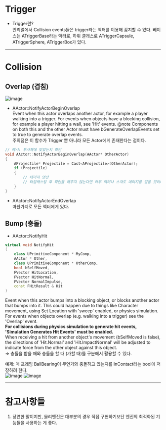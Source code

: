 # Trigger
* Trigger란?  
언리얼에서 Collision events들은 trigger라는 액터를 이용해 감지할 수 있다. 베이스는 ATriggerBase라는 액터로, 하위 클래스로 ATriggerCapsule, ATriggerSphere, ATriggerBox가 있다.  

---  

# Collision
## Overlap (겹침)
![image](https://user-images.githubusercontent.com/63915665/176695712-8e85e454-5fc1-4a83-9253-7738075fcd70.png)  
* AActor::NotifyActorBeginOverlap  
Event when this actor overlaps another actor, for example a player walking into a trigger. For events when objects have a blocking collision, for example a player hitting a wall, see 'Hit' events. @note Components on both this and the other Actor must have bGenerateOverlapEvents set to true to generate overlap events.  
주의점은 이 함수가 Trigger 뿐 아니라 모든 Actor에게 존재한다는 점이다.  
```c++
// 예시: 투사체에 맞았는지 확인
void AActor::NotifyActorBeginOverlap(AActor* OtherActor)
{
    AProjectile* Projectile = Cast<AProjectile>(OtherActor); 
    if (Projectile)
    {
        // 데미지 연산
        // 타입캐스팅 후 확인을 해주지 않는다면 아무 액터나 스쳐도 데미지를 입을 것이다.
    }
}
```
* AActor::NotifyActorEndOverlap  
마찬가지로 모든 액터에게 있다.  

## Bump (충돌)
* AActor::NotifyHit  
```c++
virtual void NotifyHit
(
    class UPrimitiveComponent * MyComp,
    AActor * Other,
    class UPrimitiveComponent * OtherComp,
    bool bSelfMoved,
    FVector HitLocation,
    FVector HitNormal,
    FVector NormalImpulse,
    const FHitResult & Hit
)
```
Event when this actor bumps into a blocking object, or blocks another actor that bumps into it. This could happen due to things like Character movement, using Set Location with 'sweep' enabled, or physics simulation. For events when objects overlap (e.g. walking into a trigger) see the 'Overlap' event.  
**For collisions during physics simulation to generate hit events, 'Simulation Generates Hit Events' must be enabled.**  
When receiving a hit from another object's movement (bSelfMoved is false), the directions of 'Hit.Normal' and 'Hit.ImpactNormal' will be adjusted to indicate force from the other object against this object.  
=> 충돌을 받을 때와 충돌을 할 때 (가할 때)를 구분해서 활용할 수 있다.  

예제: 매 프레임 BallBearing이 무언가와 충돌하고 있는지를 InContact라는 bool에 저장하려 한다.  
![image](https://user-images.githubusercontent.com/63915665/176699325-6601c7fe-17ef-4551-949c-cdaed2004a15.png)
![image](https://user-images.githubusercontent.com/63915665/176699400-d0fd33e9-9336-4bd9-9496-883741cad883.png)  


---  

# 참고사항들
1. 당연한 말이지만, 물리엔진은 대부분의 경우 직접 구현하기보단 엔진의 최적화된 기능들을 사용하는 게 좋다.  
